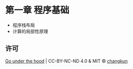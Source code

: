 # 第一章 程序基础

- 程序栈布局
- 计算的局部性原理

## 许可

[Go under the hood](https://github.com/changkun/go-under-the-hood) | CC-BY-NC-ND 4.0 & MIT &copy; [changkun](https://changkun.de)
